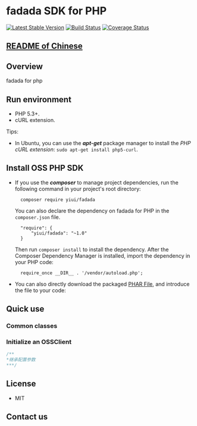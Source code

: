 ﻿# fadada SDK for PHP

[![Latest Stable Version](https://poser.pugx.org/yiui/fadada/v/stable)](https://packagist.org/packages/yiui/fadada)
[![Build Status](https://travis-ci.org/yiui/fadada.svg?branch=master)](https://travis-ci.org/yiui/fadada)
[![Coverage Status](https://coveralls.io/repos/github/yiui/fadada/badge.svg?branch=master)](https://coveralls.io/github/yiui/fadada?branch=master)

## [README of Chinese](https://github.com/yiui/fadada/blob/master/README-CN.md)

## Overview

fadada for php
## Run environment
- PHP 5.3+.
- cURL extension.

Tips:

- In Ubuntu, you can use the ***apt-get*** package manager to install the *PHP cURL extension*: `sudo apt-get install php5-curl`.

## Install OSS PHP SDK

- If you use the ***composer*** to manage project dependencies, run the following command in your project's root directory:

        composer require yiui/fadada

   You can also declare the dependency on fadada for PHP in the `composer.json` file.

        "require": {
            "yiui/fadada": "~1.0"
        }

   Then run `composer install` to install the dependency. After the Composer Dependency Manager is installed, import the dependency in your PHP code: 

        require_once __DIR__ . '/vendor/autoload.php';

- You can also directly download the packaged [PHAR File][releases-page], and 
   introduce the file to your code: 



## Quick use

### Common classes

### Initialize an OSSClient


```php
/**
*继承配置参数
***/
```

## License

- MIT

## Contact us

[releases-page]: https://github.com/yiui/fadada/releases
[phar-composer]: https://github.com/clue/phar-composer

